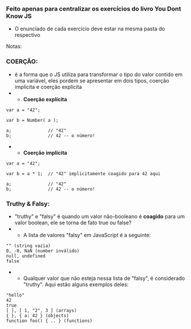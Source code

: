### Feito apenas para centralizar os exercícios do livro **You Dont Know JS**
- O enunciado de cada exercício deve estar na mesma pasta do respectivo

Notas:
### COERÇÃO:
- é a forma que o JS utiliza para transformar o tipo do valor contido em uma variável, eles pordem se apresentar em dois tipos, coerção implícita e coerção explícita
- - **Coerção explícita**
```
var a = "42";

var b = Number( a );

a;              // "42"
b;              // 42 -- o número!
```
 - - **Coerção implícita**
 ```
var a = "42";

var b = a * 1;  // "42" implicitamente coagido para 42 aqui

a;              // "42"
b;              // 42 -- o número!
```

### Truthy & Falsy:
- "truthy" e "falsy" é quando um valor não-booleano é **coagido** para um valor boolean, ele se torna de fato true ou false?
- - A lista de valores "falsy" em JavaScript é a seguinte:
```
"" (string vazia)
0, -0, NaN (number inválido)
null, undefined
false

```
- - Qualquer valor que não esteja nessa lista de "falsy", é considerado "truthy". Aqui estão alguns exemplos deles:

```
"hello"
42
true
[ ], [ 1, "2", 3 ] (arrays)
{ }, { a: 42 } (objects)
function foo() { .. } (functions)
```
